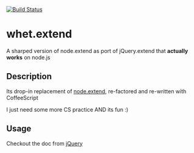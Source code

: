 <p><a href="http://travis-ci.org/Meettya/whet.extend"><img src="https://secure.travis-ci.org/Meettya/whet.extend.png" alt="Build Status" /></a></p>

<h1 id="whet.extend">whet.extend</h1>

<p>A sharped version of node.extend as port of jQuery.extend that <strong>actually works</strong> on node.js</p>

<h2 id="description">Description</h2>

<p>Its drop-in replacement of <a href="https://github.com/dreamerslab/node.extend">node.extend</a>, re-factored and re-written with CoffeeScript</p>

<p>I just need some more CS practice AND its fun :)</p>

<h2 id="usage">Usage</h2>

<p>Checkout the doc from <a href="http://api.jquery.com/jQuery.extend/">jQuery</a></p>
